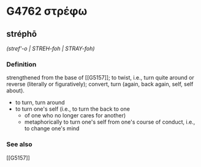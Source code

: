 # G4762 στρέφω

## stréphō

_(stref'-o | STREH-foh | STRAY-foh)_

### Definition

strengthened from the base of [[G5157]]; to twist, i.e., turn quite around or reverse (literally or figuratively); convert, turn (again, back again, self, self about).

- to turn, turn around
- to turn one's self (i.e., to turn the back to one
  - of one who no longer cares for another)
  - metaphorically to turn one's self from one's course of conduct, i.e., to change one's mind

### See also

[[G5157]]

